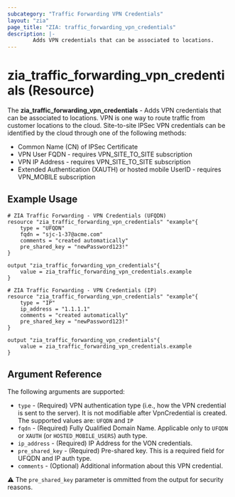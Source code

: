 ```yaml
---
subcategory: "Traffic Forwarding VPN Credentials"
layout: "zia"
page_title: "ZIA: traffic_forwarding_vpn_credentials"
description: |-
        Adds VPN credentials that can be associated to locations.
---
```



# zia_traffic_forwarding_vpn_credentials (Resource)

The **zia_traffic_forwarding_vpn_credentials** - Adds VPN credentials that can be associated to locations. VPN is one way to route traffic from customer locations to the cloud. Site-to-site IPSec VPN credentials can be identified by the cloud through one of the following methods:

* Common Name (CN) of IPSec Certificate
* VPN User FQDN - requires VPN_SITE_TO_SITE subscription
* VPN IP Address - requires VPN_SITE_TO_SITE subscription
* Extended Authentication (XAUTH) or hosted mobile UserID - requires VPN_MOBILE subscription

## Example Usage

```hcl
# ZIA Traffic Forwarding - VPN Credentials (UFQDN)
resource "zia_traffic_forwarding_vpn_credentials" "example"{
    type = "UFQDN"
    fqdn = "sjc-1-37@acme.com"
    comments = "created automatically"
    pre_shared_key = "newPassword123!"
}

output "zia_traffic_forwarding_vpn_credentials"{
    value = zia_traffic_forwarding_vpn_credentials.example
}
```

```hcl
# ZIA Traffic Forwarding - VPN Credentials (IP)
resource "zia_traffic_forwarding_vpn_credentials" "example"{
    type = "IP"
    ip_address = "1.1.1.1"
    comments = "created automatically"
    pre_shared_key = "newPassword123!"
}

output "zia_traffic_forwarding_vpn_credentials"{
    value = zia_traffic_forwarding_vpn_credentials.example
}
```

## Argument Reference

The following arguments are supported:

* `type` - (Required) VPN authentication type (i.e., how the VPN credential is sent to the server). It is not modifiable after VpnCredential is created. The supported values are: `UFQDN` and `IP`
* `fqdn` - (Required) Fully Qualified Domain Name. Applicable only to `UFQDN` or `XAUTH` (or `HOSTED_MOBILE_USERS`) auth type.
* `ip_address` - (Required) IP Address for the VON credentials.
* `pre_shared_key` - (Required) Pre-shared key. This is a required field for UFQDN and IP auth type.
* `comments` - (Optional) Additional information about this VPN credential.

:warning: The `pre_shared_key` parameter is ommitted from the output for security reasons.
